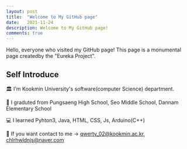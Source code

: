 ```yaml
---
layout: post
title:  "Welcome to My GitHub page"
date:   2021-11-24
description: Welcome to My GitHub page!
comments: true
---
```


<p class="intro"><span class="dropcap">H</span>ello, everyone who visited my GitHub page! This page is a monumental page createdby the "Eureka Project".</p>

## Self Introduce

🏛 I'm Kookmin University's software(computer Science) department.

🏫 I graduted from Pungsaeng High School, Seo Middle School, Dannam Elementary School

💻 I learned Pyhton3, Java, HTML, CSS, Js, Arduino(C++)

📧 If you want contact to me -> qwerty_02@kookmin.ac.kr, chlrhwldnjs@naver.com
